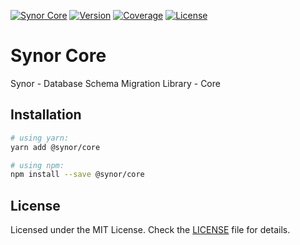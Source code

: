[![Synor Core](https://img.shields.io/badge/synor-core-blue?style=for-the-badge)](https://github.com/Synor)
[![Version](https://img.shields.io/npm/v/@synor/core?style=for-the-badge)](https://npmjs.org/package/@synor/core)
[![Coverage](https://img.shields.io/codecov/c/gh/Synor/synor/master?flag=core&style=for-the-badge)](https://codecov.io/gh/Synor/synor/tree/master/packages/core)
[![License](https://img.shields.io/npm/l/@synor/core?style=for-the-badge)](https://github.com/Synor/synor/blob/master/packages/core/blob/master/LICENSE)

# Synor Core

Synor - Database Schema Migration Library - Core

## Installation

```sh
# using yarn:
yarn add @synor/core

# using npm:
npm install --save @synor/core
```

## License

Licensed under the MIT License. Check the [LICENSE](./LICENSE) file for details.
